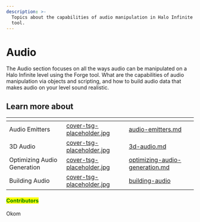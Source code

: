 ```yaml
---
description: >-
  Topics about the capabilities of audio manipulation in Halo Infinite's Forge
  tool.
---
```


# Audio

The Audio section focuses on all the ways audio can be manipulated on a Halo Infinite level using the Forge tool. What are the capabilities of audio manipulation via objects and scripting, and how to build audio data that makes audio on your level sound realistic.



## Learn more about

<table data-view="cards"><thead><tr><th></th><th data-hidden data-card-cover data-type="files"></th><th data-hidden data-card-target data-type="content-ref"></th></tr></thead><tbody><tr><td>Audio Emitters</td><td><a href="../../../.gitbook/assets/cover-tsg-placeholder.jpg">cover-tsg-placeholder.jpg</a></td><td><a href="audio-emitters.md">audio-emitters.md</a></td></tr><tr><td>3D Audio</td><td><a href="../../../.gitbook/assets/cover-tsg-placeholder.jpg">cover-tsg-placeholder.jpg</a></td><td><a href="3d-audio.md">3d-audio.md</a></td></tr><tr><td>Optimizing Audio Generation</td><td><a href="../../../.gitbook/assets/cover-tsg-placeholder.jpg">cover-tsg-placeholder.jpg</a></td><td><a href="optimizing-audio-generation.md">optimizing-audio-generation.md</a></td></tr><tr><td>Building Audio</td><td><a href="../../../.gitbook/assets/cover-tsg-placeholder.jpg">cover-tsg-placeholder.jpg</a></td><td><a href="building-audio/">building-audio</a></td></tr></tbody></table>



#### <mark style="color:green;">Contributors</mark>

Okom
